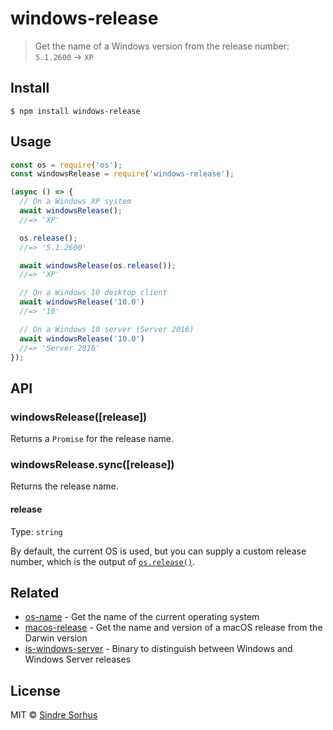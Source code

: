 # windows-release

> Get the name of a Windows version from the release number: `5.1.2600` → `XP`


## Install

```
$ npm install windows-release
```


## Usage

```js
const os = require('os');
const windowsRelease = require('windows-release');

(async () => {
  // On a Windows XP system
  await windowsRelease();
  //=> 'XP'

  os.release();
  //=> '5.1.2600'

  await windowsRelease(os.release());
  //=> 'XP'

  // On a Windows 10 desktop client
  await windowsRelease('10.0')
  //=> '10'

  // On a Windows 10 server (Server 2016)
  await windowsRelease('10.0')
  //=> 'Server 2016'
});
```


## API

### windowsRelease([release])

Returns a `Promise` for the release name.

### windowsRelease.sync([release])

Returns the release name.

#### release

Type: `string`

By default, the current OS is used, but you can supply a custom release number, which is the output of [`os.release()`](https://nodejs.org/api/os.html#os_os_release).

## Related

- [os-name](https://github.com/sindresorhus/os-name) - Get the name of the current operating system
- [macos-release](https://github.com/sindresorhus/macos-release) - Get the name and version of a macOS release from the Darwin version
- [is-windows-server](https://github.com/MarkTiedemann/is-windows-server) - Binary to distinguish between Windows and Windows Server releases

## License

MIT © [Sindre Sorhus](https://sindresorhus.com)
